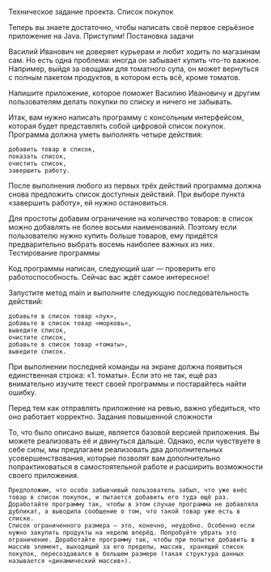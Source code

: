 Техническое задание проекта. Список покупок

Теперь вы знаете достаточно, чтобы написать своё первое серьёзное приложение на Java. Приступим!
Постановка задачи

Василий Иванович не доверяет курьерам и любит ходить по магазинам сам. Но есть одна проблема: иногда он забывает купить что-то важное. Например, выйдя за овощами для томатного супа, он может вернуться с полным пакетом продуктов, в котором есть всё, кроме томатов.

Напишите приложение, которое поможет Василию Ивановичу и другим пользователям делать покупки по списку и ничего не забывать.

Итак, вам нужно написать программу с консольным интерфейсом, которая будет представлять собой цифровой список покупок. Программа должна уметь выполнять четыре действия:

    добавить товар в список,
    показать список,
    очистить список,
    завершить работу.

После выполнения любого из первых трёх действий программа должна снова предложить список доступных действий. При выборе пункта «завершить работу», ей нужно остановиться.

Для простоты добавим ограничение на количество товаров: в список можно добавлять не более восьми наименований. Поэтому если пользователю нужно купить больше товаров, ему придётся предварительно выбрать восемь наиболее важных из них.
Тестирование программы

Код программы написан, следующий шаг — проверить его работоспособность. Сейчас вас ждёт самое интересное!

Запустите метод main и выполните следующую последовательность действий:

    добавьте в список товар «лук»,
    добавьте в список товар «морковь»,
    выведите список,
    очистите список,
    добавьте в список товар «томаты»,
    выведите список.

При выполнении последней команды на экране должна появиться единственная строка: «1. томаты». Если это не так, ещё раз внимательно изучите текст своей программы и постарайтесь найти ошибку.

Перед тем как отправлять приложение на ревью, важно убедиться, что оно работает корректно.
Задания повышенной сложности

То, что было описано выше, является базовой версией приложения. Вы можете реализовать её и двинуться дальше. Однако, если чувствуете в себе силы, мы предлагаем реализовать два дополнительных усовершенствования, которые позволят вам дополнительно попрактиковаться в самостоятельной работе и расширить возможности своего приложения.

    Предположим, что особо забывчивый пользователь забыл, что уже внёс товар в список покупок, и пытается добавить его туда ещё раз. Доработайте программу так, чтобы в этом случае программа не добавляла дубликат, а выводила сообщение о том, что такой товар уже есть в списке.
    Список ограниченного размера — это, конечно, неудобно. Особенно если нужно закупить продукты на неделю вперёд. Попробуйте убрать это ограничение. Доработайте программу так, чтобы при попытке добавить в массив элемент, выходящий за его пределы, массив, хранящий список покупок, пересоздавался в большем размере (такая структура данных называется «динамический массив»).
